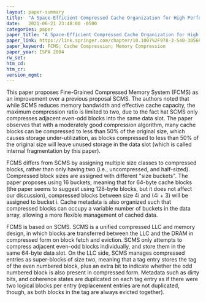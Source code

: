 ```yaml
---
layout: paper-summary
title:  "A Space-Efficient Compressed Cache Organization for High Performance Computing"
date:   2021-06-21 23:48:00 -0500
categories: paper
paper_title: "A Space-Efficient Compressed Cache Organization for High Performance Computing"
paper_link: https://link.springer.com/chapter/10.1007%2F978-3-540-30566-8_109
paper_keyword: FCMS; Cache Compression; Memory Compression
paper_year: ISPA 2004
rw_set:
htm_cd:
htm_cr:
version_mgmt:
---
```


This paper proposes Fine-Grained Compressed Memory System (FCMS) as an improvement over a previous proposal SCMS.
The authors noted that while SCMS reduces memory bandwidth and effective cache capacity, the maximum compression
ratio is limited to two, due to the fact hat SCMS only compresses adjacent even-odd blocks into the same data slot.
The paper observes that with a moderately good compression algorithm, many cache blocks can be compressed to less
than 50% of the original size, which causes storage under-utilization, as blocks compressed to less than 50% 
of the original size will leave unused storage in the data slot (which is called internal fragmentation by this paper).

FCMS differs from SCMS by assigning multiple size classes to compressed blocks, rather than only having two 
(i.e., uncompressed, and half-sized). Compressed block sizes are assigned with different "size buckets". The paper
proposes using 16 buckets, meaning that for 64-byte cache blocks (the paper seems to suggest using 128-byte blocks,
but it does not affect our discussion), compressed blocks between size 4i and (4i + 3) will be assigned to bucket i.
Cache metadata is also organized such that compressed blocks can occupy a variable number of buckets in the data array,
allowing a more flexible management of cached data. 

FCMS is based on SCMS. SCMS is a unified compressed LLC and memory design, in which blocks are transferred between the
LLC and the DRAM in compressed form on block fetch and eviction. SCMS only attempts to compress adjacent even-odd 
blocks individually, and store them in the same 64-byte data slot. 
On the LLC side, SCMS manages compressed entries as super-blocks of size two, meaning that a tag entry stores the
tag of the even numbered block, plus an extra bit to indicate whether the odd numbered block is also present in
compressed form. Metadata such as dirty bits, and coherence states are duplicated on each tag entry as if there were 
two logical blocks per entry (replacement entries are not duplicated, though, as both blocks in the tag are always 
evicted together). 


